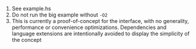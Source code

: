 1. See example.hs
2. Do not run the big example without `-O2`
3. This is currently a proof-of-concept for the interface, with no generality, performance or convenience optimizations. Dependencies and language extensions are intentionally avoided to display the simplicity of the concept
